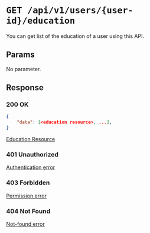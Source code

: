 # `GET /api/v1/users/{user-id}/education`
You can get list of the education of a user using this API.


## Params

No parameter.

## Response

### 200 OK

```json
{
    "data": [<education resource>, ...],
}
```

[Education Resource](education_resource.md)

### 401 Unauthorized
[Authentication error](../../_globals/authentication-errors.md)

### 403 Forbidden
[Permission error](../../_globals/permission-errors.md)

### 404 Not Found
[Not-found error](../../_globals/not-found-errors.md)
